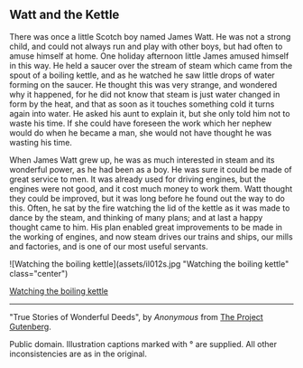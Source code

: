 ## Watt and the Kettle

There was once a little Scotch boy named James Watt. He was not a strong
child, and could not always run and play with other boys, but had often
to amuse himself at home. One holiday afternoon little James amused
himself in this way. He held a saucer over the stream of steam which
came from the spout of a boiling kettle, and as he watched he saw little
drops of water forming on the saucer. He thought this was very strange,
and wondered why it happened, for he did not know that steam is just
water changed in form by the heat, and that as soon as it touches
something cold it turns again into water. He asked his aunt to explain
it, but she only told him not to waste his time. If she could have
foreseen the work which her nephew would do when he became a man, she
would not have thought he was wasting his time.

When James Watt grew up, he was as much interested in steam and its
wonderful power, as he had been as a boy. He was sure it could be made
of great service to men. It was already used for driving engines, but
the engines were not good, and it cost much money to work them. Watt
thought they could be improved, but it was long before he found out the
way to do this. Often, he sat by the fire watching the lid of the kettle
as it was made to dance by the steam, and thinking of many plans; and at
last a happy thought came to him. His plan enabled great improvements to
be made in the working of engines, and now steam drives our trains and
ships, our mills and factories, and is one of our most useful servants.

![Watching the boiling kettle](assets/il012s.jpg "Watching the boiling kettle" class="center")

[Watching the boiling kettle](assets/il012x.jpg)

----

"True Stories of Wonderful Deeds", by *Anonymous* from [The Project Gutenberg](http://www.gutenberg.org/).

Public domain. Illustration captions marked with ° are supplied. All other inconsistencies are as in the original.
